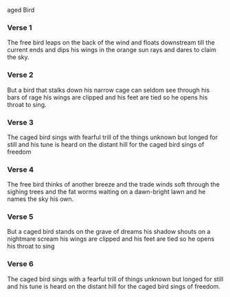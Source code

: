 aged Bird

### Verse 1

The free bird leaps
on the back of the wind
and floats downstream
till the current ends
and dips his wings
in the orange sun rays
and dares to claim the sky.

### Verse 2

But a bird that stalks
down his narrow cage
can seldom see through
his bars of rage
his wings are clipped and
his feet are tied
so he opens his throat to sing.

### Verse 3

The caged bird sings
with fearful trill
of the things unknown
but longed for still
and his tune is heard
on the distant hill 
for the caged bird
sings of freedom
### Verse 4

The free bird thinks of another breeze
and the trade winds soft through the sighing trees
and the fat worms waiting on a dawn-bright lawn
and he names the sky his own.

### Verse 5

But a caged bird stands on the grave of dreams
his shadow shouts on a nightmare scream
his wings are clipped and his feet are tied
so he opens his throat to sing

### Verse 6

The caged bird sings
with a fearful trill
of things unknown
but longed for still
and his tune is heard
on the distant hill
for the caged bird
sings of freedom. 

